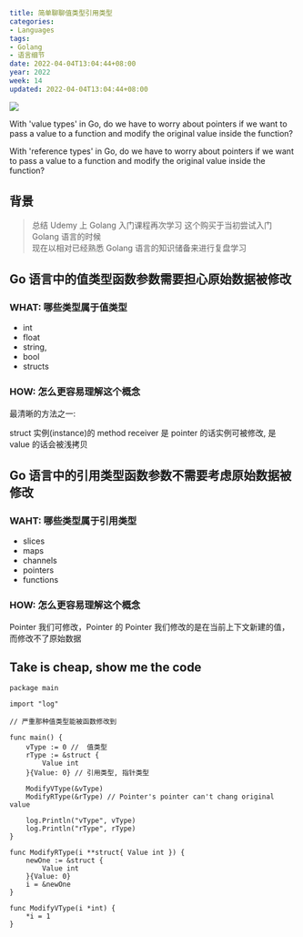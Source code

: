```yaml
title: 简单聊聊值类型引用类型
categories:
- Languages
tags:
- Golang
- 语言细节
date: 2022-04-04T13:04:44+08:00
year: 2022
week: 14
updated: 2022-04-04T13:04:44+08:00
```

![](https://cdn.jsdelivr.net/gh/HaoweiCh/imgs/9362C06ADAF6AD7780134DA807B83553C8458683.webp)

With 'value types' in Go, do we have to worry about pointers if we want to pass a value to a function and modify the original value inside the function?

With 'reference types' in Go, do we have to worry about pointers if we want to pass a value to a function and modify the original value inside the function?

<!-- more -->

## 背景
> 总结 Udemy 上 Golang 入门课程再次学习 
> 这个购买于当初尝试入门 Golang 语言的时候  
> 现在以相对已经熟悉 Golang 语言的知识储备来进行复盘学习

## Go 语言中的值类型函数参数需要担心原始数据被修改

### WHAT: 哪些类型属于值类型

* int
* float
* string,
* bool
* structs

### HOW: 怎么更容易理解这个概念

最清晰的方法之一:

struct 实例(instance)的 method receiver 是 pointer 的话实例可被修改, 是 value 的话会被浅拷贝

## Go 语言中的引用类型函数参数不需要考虑原始数据被修改

### WAHT: 哪些类型属于引用类型

* slices
* maps 
* channels 
* pointers
* functions

### HOW: 怎么更容易理解这个概念

Pointer 我们可修改，Pointer 的 Pointer 我们修改的是在当前上下文新建的值，而修改不了原始数据

## Take is cheap, show me the code

```goalng
package main

import "log"

// 严重那种值类型能被函数修改到

func main() {
	vType := 0 //  值类型
	rType := &struct {
		Value int
	}{Value: 0} // 引用类型, 指针类型

	ModifyVType(&vType)
	ModifyRType(&rType) // Pointer's pointer can't chang original value

	log.Println("vType", vType)
	log.Println("rType", rType)
}

func ModifyRType(i **struct{ Value int }) {
	newOne := &struct {
		Value int
	}{Value: 0}
	i = &newOne
}

func ModifyVType(i *int) {
	*i = 1
}

```